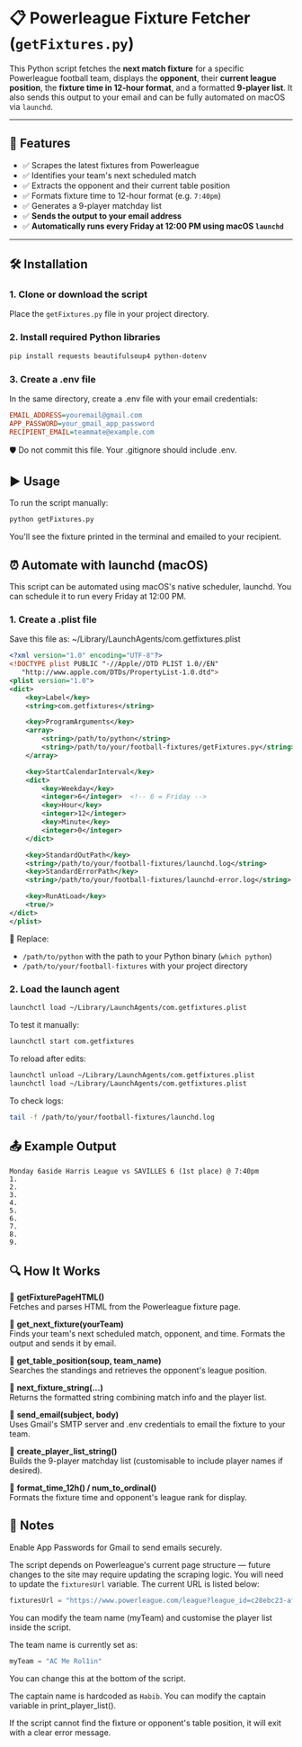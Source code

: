 # 📋 Powerleague Fixture Fetcher (`getFixtures.py`)

This Python script fetches the **next match fixture** for a specific Powerleague football team, displays the **opponent**, their **current league position**, the **fixture time in 12-hour format**, and a formatted **9-player list**. It also sends this output to your email and can be fully automated on macOS via `launchd`.

---

## 🚀 Features

- ✅ Scrapes the latest fixtures from Powerleague
- ✅ Identifies your team's next scheduled match
- ✅ Extracts the opponent and their current table position
- ✅ Formats fixture time to 12-hour format (e.g. `7:40pm`)
- ✅ Generates a 9-player matchday list
- ✅ **Sends the output to your email address**
- ✅ **Automatically runs every Friday at 12:00 PM using macOS `launchd`**

---

## 🛠️ Installation

### 1. Clone or download the script

Place the `getFixtures.py` file in your project directory.

### 2. Install required Python libraries

```bash
pip install requests beautifulsoup4 python-dotenv
```

### 3. Create a .env file

In the same directory, create a .env file with your email credentials:

```ini
EMAIL_ADDRESS=youremail@gmail.com
APP_PASSWORD=your_gmail_app_password
RECIPIENT_EMAIL=teammate@example.com
```

🛡️ Do not commit this file. Your .gitignore should include .env.

## ▶️ Usage

To run the script manually:

```bash
python getFixtures.py
```

You'll see the fixture printed in the terminal and emailed to your recipient.

## ⏰ Automate with launchd (macOS)

This script can be automated using macOS's native scheduler, launchd. You can schedule it to run every Friday at 12:00 PM.

### 1. Create a .plist file

Save this file as:
~/Library/LaunchAgents/com.getfixtures.plist

```xml
<?xml version="1.0" encoding="UTF-8"?>
<!DOCTYPE plist PUBLIC "-//Apple//DTD PLIST 1.0//EN"
   "http://www.apple.com/DTDs/PropertyList-1.0.dtd">
<plist version="1.0">
<dict>
    <key>Label</key>
    <string>com.getfixtures</string>

    <key>ProgramArguments</key>
    <array>
        <string>/path/to/python</string>
        <string>/path/to/your/football-fixtures/getFixtures.py</string>
    </array>

    <key>StartCalendarInterval</key>
    <dict>
        <key>Weekday</key>
        <integer>6</integer>  <!-- 6 = Friday -->
        <key>Hour</key>
        <integer>12</integer>
        <key>Minute</key>
        <integer>0</integer>
    </dict>

    <key>StandardOutPath</key>
    <string>/path/to/your/football-fixtures/launchd.log</string>
    <key>StandardErrorPath</key>
    <string>/path/to/your/football-fixtures/launchd-error.log</string>

    <key>RunAtLoad</key>
    <true/>
</dict>
</plist>
```

📝 Replace:

- `/path/to/python` with the path to your Python binary (`which python`)
- `/path/to/your/football-fixtures` with your project directory

### 2. Load the launch agent

```bash
launchctl load ~/Library/LaunchAgents/com.getfixtures.plist
```

To test it manually:

```bash
launchctl start com.getfixtures
```

To reload after edits:

```bash
launchctl unload ~/Library/LaunchAgents/com.getfixtures.plist
launchctl load ~/Library/LaunchAgents/com.getfixtures.plist
```

To check logs:

```bash
tail -f /path/to/your/football-fixtures/launchd.log
```

## 📤 Example Output

```
Monday 6aside Harris League vs SAVILLES 6 (1st place) @ 7:40pm
1.
2.
3.
4.
5.
6.
7.
8.
9.
```

## 🔍 How It Works

🔹 **getFixturePageHTML()**  
Fetches and parses HTML from the Powerleague fixture page.

🔹 **get_next_fixture(yourTeam)**  
Finds your team's next scheduled match, opponent, and time. Formats the output and sends it by email.

🔹 **get_table_position(soup, team_name)**  
Searches the standings and retrieves the opponent's league position.

🔹 **next_fixture_string(...)**  
Returns the formatted string combining match info and the player list.

🔹 **send_email(subject, body)**  
Uses Gmail's SMTP server and .env credentials to email the fixture to your team.

🔹 **create_player_list_string()**  
Builds the 9-player matchday list (customisable to include player names if desired).

🔹 **format_time_12h() / num_to_ordinal()**  
Formats the fixture time and opponent's league rank for display.

## 🧠 Notes

Enable App Passwords for Gmail to send emails securely.

The script depends on Powerleague's current page structure — future changes to the site may require updating the scraping logic. You will need to update the `fixturesUrl` variable. The current URL is listed below:

```python
fixturesUrl = "https://www.powerleague.com/league?league_id=c28ebc23-afc1-5e98-d314-7ee32850746a&division_id=c28ebc23-afc1-5e98-d314-7ee3b0a7846b"
```

You can modify the team name (myTeam) and customise the player list inside the script.

The team name is currently set as:

```python
myTeam = "AC Me Rol1in"
```

You can change this at the bottom of the script.

The captain name is hardcoded as `Habib`. You can modify the captain variable in print_player_list().

If the script cannot find the fixture or opponent's table position, it will exit with a clear error message.
